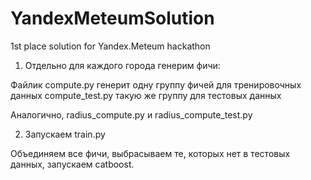 # YandexMeteumSolution
1st place solution for Yandex.Meteum hackathon


1) Отдельно для каждого города генерим фичи:

Файлик compute.py генерит одну группу фичей для тренировочных данных
compute_test.py такую же группу для тестовых данных

Аналогично, radius_compute.py и radius_compute_test.py

2) Запускаем train.py

Объединяем все фичи, выбрасываем те, которых нет в тестовых данных, запускаем catboost.

